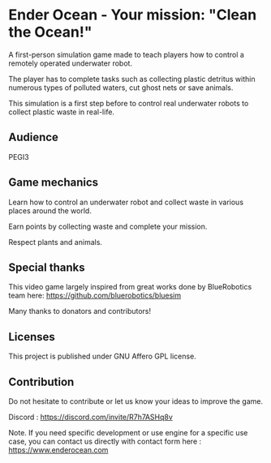 # Ender Ocean - Your mission: "Clean the Ocean!"

A first-person simulation game made to teach players how to control a remotely operated underwater robot. 

The player has to complete tasks such as collecting plastic detritus within numerous types of polluted waters, cut ghost nets or save animals. 

This simulation is a first step before to control real underwater robots to collect plastic waste in real-life.


## Audience

PEGI3


## Game mechanics

Learn how to control an underwater robot and collect waste in various places around the world.

Earn points by collecting waste and complete your mission. 

Respect plants and animals.


## Special thanks

This video game largely inspired from great works done by BlueRobotics team here: https://github.com/bluerobotics/bluesim 

Many thanks to donators and contributors!


## Licenses

This project is published under GNU Affero GPL license.


## Contribution

Do not hesitate to contribute or let us know your ideas to improve the game. 

Discord : https://discord.com/invite/R7h7ASHq8v

Note. If you need specific development or use engine for a specific use case, you can contact us directly with contact form here : https://www.enderocean.com



